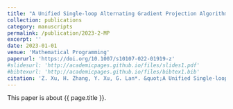 ```yaml
---
title: "A Unified Single-loop Alternating Gradient Projection Algorithm for Nonconvex-Concave and Convex-Nonconcave Minimax Problems"
collection: publications
category: manuscripts
permalink: /publication/2023-2-MP
excerpt: ''
date: 2023-01-01
venue: 'Mathematical Programming'
paperurl: 'https://doi.org/10.1007/s10107-022-01919-z'
#slidesurl: 'http://academicpages.github.io/files/slides1.pdf'
#bibtexurl: 'http://academicpages.github.io/files/bibtex1.bib'
citation: 'Z. Xu, H. Zhang, Y. Xu, G. Lan*. &quot;A Unified Single-loop Alternating Gradient Projection Algorithm for Nonconvex-Concave and Convex-Nonconcave Minimax Problems.&quot; <i>Mathematical Programming</i>. 201:635-706, 2023. https://doi.org/10.1007/s10107-022-01919-z'
---
```


This paper is about {{ page.title }}.
